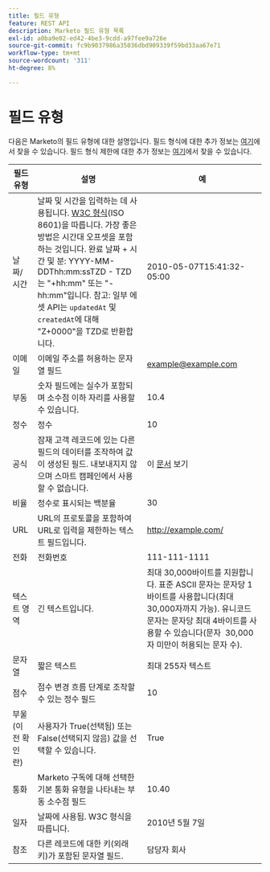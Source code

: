 ```yaml
---
title: 필드 유형
feature: REST API
description: Marketo 필드 유형 목록
exl-id: a0ba9e02-ed42-4be3-9cdd-a97fee9a726e
source-git-commit: fc9b9037986a35036dbd909339f59bd33aa67e71
workflow-type: tm+mt
source-wordcount: '311'
ht-degree: 8%

---
```


# 필드 유형

다음은 Marketo의 필드 유형에 대한 설명입니다. 필드 형식에 대한 추가 정보는 [여기](https://experienceleague.adobe.com/ko/docs/marketo/using/product-docs/administration/field-management/custom-field-type-glossary)에서 찾을 수 있습니다. 필드 형식 제한에 대한 추가 정보는 [여기](https://nation.marketo.com/t5/knowledgebase/marketo-field-limits-by-field-type/ta-p/251613)에서 찾을 수 있습니다.

| 필드 유형 | 설명 | 예 |
| --- | --- | --- |
| 날짜/시간 | 날짜 및 시간을 입력하는 데 사용됩니다. [W3C 형식](https://www.w3.org/TR/NOTE-datetime)&#x200B;(ISO 8601)을 따릅니다. 가장 좋은 방법은 시간대 오프셋을 포함하는 것입니다. 완료 날짜 + 시간 및 분: YYYY-MM-DDThh:mm:ssTZD - TZD는 &quot;+hh:mm&quot; 또는 &quot;-hh:mm&quot;입니다. 참고: 일부 에셋 API는 `updatedAt` 및 `createdAt`에 대해 &quot;Z+0000&quot;을 TZD로 반환합니다. | 2010-05-07T15:41:32-05:00 |
| 이메일 | 이메일 주소를 허용하는 문자열 필드 | example@example.com |
| 부동 | 숫자 필드에는 실수가 포함되며 소수점 이하 자리를 사용할 수 있습니다. | 10.4 |
| 정수 | 정수 | 10 |
| 공식 | 잠재 고객 레코드에 있는 다른 필드의 데이터를 조작하여 값이 생성된 필드. 내보내지지 않으며 스마트 캠페인에서 사용할 수 없습니다. | 이 [문서](https://experienceleague.adobe.com/ko/docs/marketo/using/product-docs/administration/field-management/create-and-use-a-concatenated-string-formula-field) 보기 |
| 비율 | 정수로 표시되는 백분율 | 30 |
| URL | URL의 프로토콜을 포함하여 URL로 입력을 제한하는 텍스트 필드입니다. | http://example.com/ |
| 전화 | 전화번호 | 111-111-1111 |
| 텍스트 영역 | 긴 텍스트입니다. | 최대 30,000바이트를 지원합니다. 표준 ASCII 문자는 문자당 1바이트를 사용합니다(최대 30,000자까지 가능). 유니코드 문자는 문자당 최대 4바이트를 사용할 수 있습니다(문자  30,000자 미만이 허용되는 문자 수). |
| 문자열 | 짧은 텍스트 | 최대 255자 텍스트 |
| 점수 | 점수 변경 흐름 단계로 조작할 수 있는 정수 필드 | 10 |
| 부울(이전 확인란) | 사용자가 True(선택됨) 또는 False(선택되지 않음) 값을 선택할 수 있습니다. | True |
| 통화 | Marketo 구독에 대해 선택한 기본 통화 유형을 나타내는 부동 소수점 필드 | 10.40 |
| 일자 | 날짜에 사용됨. W3C 형식을 따릅니다. | 2010년 5월 7일 |
| 참조 | 다른 레코드에 대한 키(외래 키)가 포함된 문자열 필드. | 담당자 회사 |
